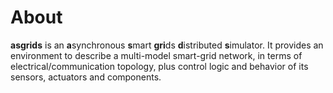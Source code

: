 # About
**asgrids** is an **a**synchronous **s**mart **gri**ds **d**istributed **s**imulator. It provides an environment to describe a multi-model smart-grid network, in terms of electrical/communication topology, plus control logic and behavior of its sensors, actuators and components.
